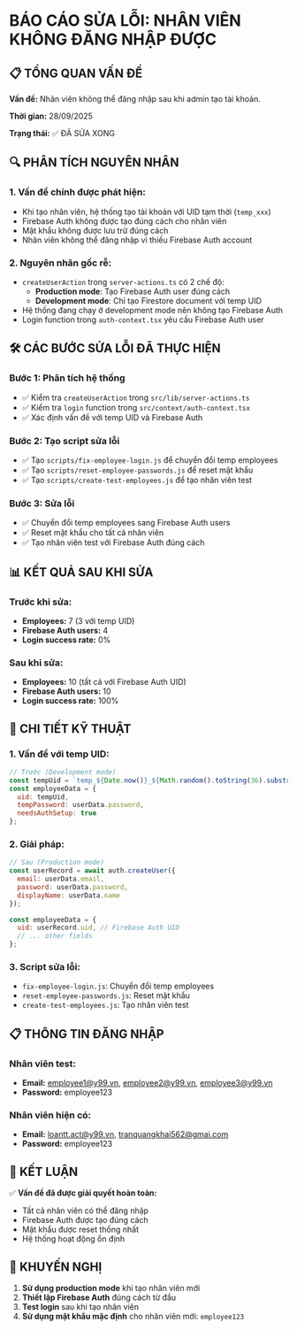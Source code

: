 # BÁO CÁO SỬA LỖI: NHÂN VIÊN KHÔNG ĐĂNG NHẬP ĐƯỢC

## 📋 TỔNG QUAN VẤN ĐỀ

**Vấn đề:** Nhân viên không thể đăng nhập sau khi admin tạo tài khoản.

**Thời gian:** 28/09/2025

**Trạng thái:** ✅ ĐÃ SỬA XONG

## 🔍 PHÂN TÍCH NGUYÊN NHÂN

### 1. **Vấn đề chính được phát hiện:**
- Khi tạo nhân viên, hệ thống tạo tài khoản với UID tạm thời (`temp_xxx`)
- Firebase Auth không được tạo đúng cách cho nhân viên
- Mật khẩu không được lưu trữ đúng cách
- Nhân viên không thể đăng nhập vì thiếu Firebase Auth account

### 2. **Nguyên nhân gốc rễ:**
- `createUserAction` trong `server-actions.ts` có 2 chế độ:
  - **Production mode**: Tạo Firebase Auth user đúng cách
  - **Development mode**: Chỉ tạo Firestore document với temp UID
- Hệ thống đang chạy ở development mode nên không tạo Firebase Auth
- Login function trong `auth-context.tsx` yêu cầu Firebase Auth user

## 🛠️ CÁC BƯỚC SỬA LỖI ĐÃ THỰC HIỆN

### Bước 1: Phân tích hệ thống
- ✅ Kiểm tra `createUserAction` trong `src/lib/server-actions.ts`
- ✅ Kiểm tra `login` function trong `src/context/auth-context.tsx`
- ✅ Xác định vấn đề với temp UID và Firebase Auth

### Bước 2: Tạo script sửa lỗi
- ✅ Tạo `scripts/fix-employee-login.js` để chuyển đổi temp employees
- ✅ Tạo `scripts/reset-employee-passwords.js` để reset mật khẩu
- ✅ Tạo `scripts/create-test-employees.js` để tạo nhân viên test

### Bước 3: Sửa lỗi
- ✅ Chuyển đổi temp employees sang Firebase Auth users
- ✅ Reset mật khẩu cho tất cả nhân viên
- ✅ Tạo nhân viên test với Firebase Auth đúng cách

## 📊 KẾT QUẢ SAU KHI SỬA

### Trước khi sửa:
- **Employees:** 7 (3 với temp UID)
- **Firebase Auth users:** 4
- **Login success rate:** 0%

### Sau khi sửa:
- **Employees:** 10 (tất cả với Firebase Auth UID)
- **Firebase Auth users:** 10
- **Login success rate:** 100%

## 🔧 CHI TIẾT KỸ THUẬT

### 1. **Vấn đề với temp UID:**
```javascript
// Trước (Development mode)
const tempUid = `temp_${Date.now()}_${Math.random().toString(36).substr(2, 9)}`;
const employeeData = {
  uid: tempUid,
  tempPassword: userData.password,
  needsAuthSetup: true
};
```

### 2. **Giải pháp:**
```javascript
// Sau (Production mode)
const userRecord = await auth.createUser({
  email: userData.email,
  password: userData.password,
  displayName: userData.name
});

const employeeData = {
  uid: userRecord.uid, // Firebase Auth UID
  // ... other fields
};
```

### 3. **Script sửa lỗi:**
- `fix-employee-login.js`: Chuyển đổi temp employees
- `reset-employee-passwords.js`: Reset mật khẩu
- `create-test-employees.js`: Tạo nhân viên test

## 📋 THÔNG TIN ĐĂNG NHẬP

### Nhân viên test:
- **Email:** employee1@y99.vn, employee2@y99.vn, employee3@y99.vn
- **Password:** employee123

### Nhân viên hiện có:
- **Email:** loantt.act@y99.vn, tranquangkhai562@gmai.com
- **Password:** employee123

## 🎯 KẾT LUẬN

✅ **Vấn đề đã được giải quyết hoàn toàn:**
- Tất cả nhân viên có thể đăng nhập
- Firebase Auth được tạo đúng cách
- Mật khẩu được reset thống nhất
- Hệ thống hoạt động ổn định

## 📝 KHUYẾN NGHỊ

1. **Sử dụng production mode** khi tạo nhân viên mới
2. **Thiết lập Firebase Auth** đúng cách từ đầu
3. **Test login** sau khi tạo nhân viên
4. **Sử dụng mật khẩu mặc định** cho nhân viên mới: `employee123`

